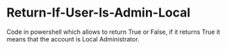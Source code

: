 # Return-If-User-Is-Admin-Local

Code in powershell which allows to return True or False, if it returns True it means that the account is Local Administrator.
